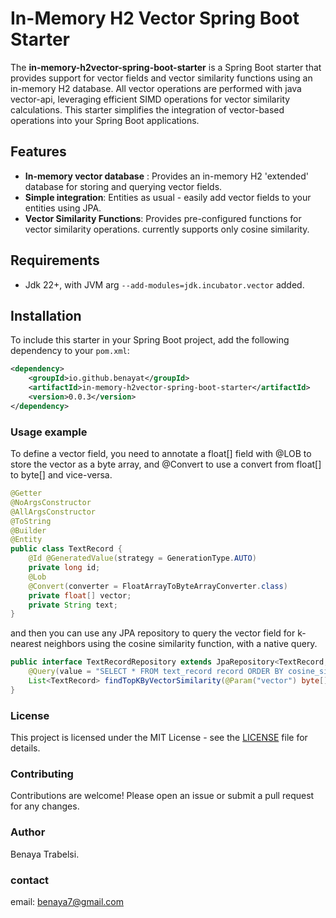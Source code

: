 # In-Memory H2 Vector Spring Boot Starter

The **in-memory-h2vector-spring-boot-starter** is a Spring Boot starter that provides support for vector fields and vector similarity functions using an in-memory H2 database. 
All vector operations are performed with java vector-api, leveraging efficient SIMD operations for vector similarity calculations.
This starter simplifies the integration of vector-based operations into your Spring Boot applications.

## Features
- **In-memory vector database** : Provides an in-memory H2 'extended' database for storing and querying vector fields.
- **Simple integration**: Entities as usual - easily add vector fields to your entities using JPA.
- **Vector Similarity Functions**: Provides pre-configured functions for vector similarity operations. currently supports only cosine similarity.

## Requirements
- Jdk 22+, with JVM arg `--add-modules=jdk.incubator.vector` added.
## Installation
To include this starter in your Spring Boot project, add the following dependency to your `pom.xml`:

```xml
<dependency>
    <groupId>io.github.benayat</groupId>
    <artifactId>in-memory-h2vector-spring-boot-starter</artifactId>
    <version>0.0.3</version>
</dependency>
```
### Usage example
To define a vector field, you need to annotate a float[] field with @LOB to store the vector as a byte array, and @Convert to use a convert from float[] to byte[] and vice-versa. 
```java
@Getter
@NoArgsConstructor
@AllArgsConstructor
@ToString
@Builder
@Entity
public class TextRecord {
    @Id @GeneratedValue(strategy = GenerationType.AUTO)
    private long id;
    @Lob
    @Convert(converter = FloatArrayToByteArrayConverter.class)
    private float[] vector;
    private String text;
}
```
and then you can use any JPA repository to query the vector field for k-nearest neighbors using the cosine similarity function, with a native query.

```java
public interface TextRecordRepository extends JpaRepository<TextRecord, Long> {
    @Query(value = "SELECT * FROM text_record record ORDER BY cosine_similarity(record.vector, :vector) DESC LIMIT :k", nativeQuery = true)
    List<TextRecord> findTopKByVectorSimilarity(@Param("vector") byte[] vector, @Param("k") int k);
}
```
### License
This project is licensed under the MIT License - see the [LICENSE](https://github.com/benayat/h2-vector-spring-boot-starter/blob/master/LICENSE.md) file for details.
### Contributing
Contributions are welcome! Please open an issue or submit a pull request for any changes.
### Author
Benaya Trabelsi.  
### contact
email: benaya7@gmail.com
